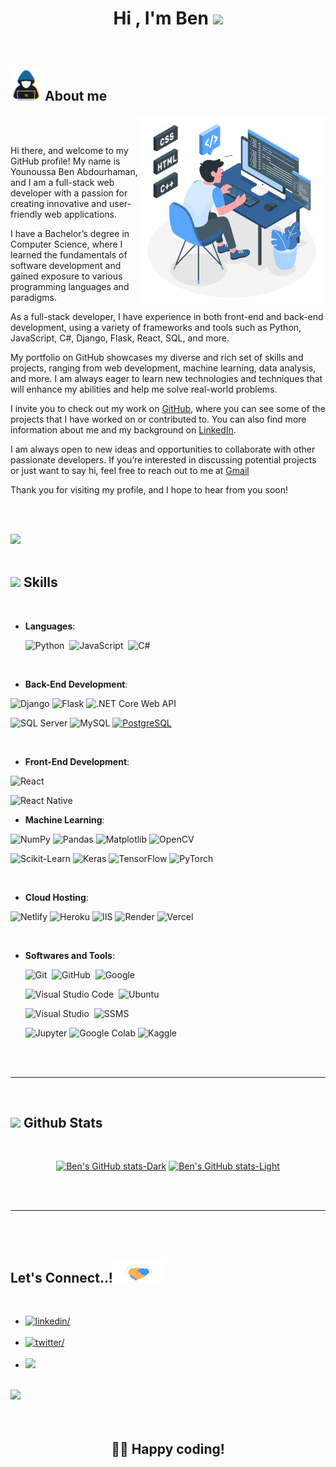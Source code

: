 
<h1 align="center"><b>Hi , I'm Ben </b><img src="https://media.giphy.com/media/hvRJCLFzcasrR4ia7z/giphy.gif" width="35"></h1>

<!-- <p align="center">
  <img src="https://readme-typing-svg.herokuapp.com?font=Time+New+Roman&color=cyan&size=25&center=true&vCenter=true&width=600&height=100&lines=السَّلَامُ عَلَيْكُمْ وَرَحْمَةُ اللهِ وَبَرَكَاتُهُ..&hearts;++;Full-Stack+Web+Developer;Computer+Science+Graduate;Passionate+about+Machine+Learning;Open+Source+Contributor;Always+exploring+new+technologies..<3">
</p> -->

<br>



	
## <picture><img src = "./mdImages/about_me.gif" width = 50px></picture> **About me**

<picture>
  <source media="(max-width: 767px)" srcset="">
  <img align="right" alt="" src="./mdImages/programming.svg" width=300px>
</picture>

<br>


<br>

Hi there, and welcome to my GitHub profile! My name is Younoussa Ben Abdourhaman, and I am a full-stack web developer with a passion for creating innovative and user-friendly web applications.

I have a Bachelor’s degree in Computer Science, where I learned the fundamentals of software development and gained exposure to various programming languages and paradigms.

As a full-stack developer, I have experience in both front-end and back-end development, using a variety of frameworks and tools such as Python, JavaScript, C#, Django, Flask, React, SQL, and more.

My portfolio on GitHub showcases my diverse and rich set of skills and projects, ranging from web development, machine learning, data analysis, and more. I am always eager to learn new technologies and techniques that will enhance my abilities and help me solve real-world problems.

I invite you to check out my work on <a href=“https://github.com/YounoussaBen”>GitHub</a>, where you can see some of the projects that I have worked on or contributed to. You can also find more information about me and my background on <a href=“https://www.linkedin.com/in/younoussaben/”>LinkedIn</a>.


I am always open to new ideas and opportunities to collaborate with other passionate developers. If you’re interested in discussing potential projects or just want to say hi, feel free to reach out to me at <a href=“mailto:younoussaabdourhaman@gmail.com”>Gmail</a>

Thank you for visiting my profile, and I hope to hear from you soon!

<br><br>

<img src="https://user-images.githubusercontent.com/73097560/115834477-dbab4500-a447-11eb-908a-139a6edaec5c.gif"><br><br>

## <img src="https://media2.giphy.com/media/QssGEmpkyEOhBCb7e1/giphy.gif?cid=ecf05e47a0n3gi1bfqntqmob8g9aid1oyj2wr3ds3mg700bl&rid=giphy.gif" width ="25"><b> Skills</b>
<br>

<p align="center">

- **Languages**:

    ![Python](https://img.shields.io/badge/Python%20-%2314354C.svg?style=for-the-badge&logo=python&logoColor=white)&nbsp;
    ![JavaScript](https://img.shields.io/badge/JavaScript%20-%23F7DF1E.svg?style=for-the-badge&logo=javascript&logoColor=black)&nbsp;
    ![C#](https://img.shields.io/badge/C%23%20-%23239120.svg?style=for-the-badge&logo=c-sharp&logoColor=white)



<br>   
    
- **Back-End Development**:

![Django](https://img.shields.io/badge/Django%20-%23092E20.svg?style=for-the-badge&logo=django&logoColor=white)
![Flask](https://img.shields.io/badge/Flask%20-%23000.svg?style=for-the-badge&logo=flask&logoColor=white)
![.NET Core Web API](https://img.shields.io/badge/.NET%20Core%20Web%20API%20-%23512BD4.svg?style=for-the-badge&logo=.net&logoColor=white)

![SQL Server](https://img.shields.io/badge/SQL%20Server%20-%23CC2927.svg?style=for-the-badge&logo=microsoft-sql-server&logoColor=white)
![MySQL](https://img.shields.io/badge/MySQL%20-%234479A1.svg?style=for-the-badge&logo=mysql&logoColor=white)
[![PostgreSQL](https://img.shields.io/badge/PostgreSQL-%23316192.svg?style=for-the-badge&logo=postgresql&logoColor=white)](https://www.postgresql.org/)




<br>

- **Front-End Development**:

![React](https://img.shields.io/badge/React%20-%2320232A.svg?style=for-the-badge&logo=react&logoColor=61DAFB)

![React Native](https://img.shields.io/badge/React_Native-20232A?style=for-the-badge&logo=react&logoColor=61DAFB)

- **Machine Learning**:

![NumPy](https://img.shields.io/badge/NumPy-%23013243.svg?style=for-the-badge&logo=numpy&logoColor=white)
![Pandas](https://img.shields.io/badge/Pandas-%23150458.svg?style=for-the-badge&logo=pandas&logoColor=white)
![Matplotlib](https://img.shields.io/badge/Matplotlib-%2317BEBB.svg?style=for-the-badge&logo=matplotlib&logoColor=white)
![OpenCV](https://img.shields.io/badge/OpenCV-%235C3EE8.svg?style=for-the-badge&logo=opencv&logoColor=white)

![Scikit-Learn](https://img.shields.io/badge/Scikit--Learn-%23F7931E.svg?style=for-the-badge&logo=scikit-learn&logoColor=white)
![Keras](https://img.shields.io/badge/Keras-%23D00000.svg?style=for-the-badge&logo=keras&logoColor=white)
![TensorFlow](https://img.shields.io/badge/TensorFlow-%23FF6F00.svg?style=for-the-badge&logo=tensorflow&logoColor=white)
![PyTorch](https://img.shields.io/badge/PyTorch-%23EE4C2C.svg?style=for-the-badge&logo=pytorch&logoColor=white)



<br>


- **Cloud Hosting**:


![Netlify](https://img.shields.io/badge/Netlify-%2300C7B7.svg?style=for-the-badge&logo=netlify&logoColor=white)
![Heroku](https://img.shields.io/badge/Heroku-%23430098.svg?style=for-the-badge&logo=heroku&logoColor=white)
![IIS](https://img.shields.io/badge/IIS-%230D76A8.svg?style=for-the-badge&logo=microsoft&logoColor=white)
![Render](https://img.shields.io/badge/Render-%23627EEA.svg?style=for-the-badge&logo=render&logoColor=white)
![Vercel](https://img.shields.io/badge/Vercel-%23000000.svg?style=for-the-badge&logo=vercel&logoColor=white)



    
<br>

- **Softwares and Tools**:

    ![Git](https://img.shields.io/badge/git-%23F05033.svg?style=for-the-badge&logo=git&logoColor=white)&nbsp;
    ![GitHub](https://img.shields.io/badge/github-%23121011.svg?style=for-the-badge&logo=github&logoColor=white)&nbsp;
    ![Google](https://img.shields.io/badge/google-%234285F4.svg?style=for-the-badge&logo=google&logoColor=white)&nbsp;

    ![Visual Studio Code](https://img.shields.io/badge/VS%20Code-0078d7.svg?style=for-the-badge&logo=visual-studio-code&logoColor=white)&nbsp;
    ![Ubuntu](https://img.shields.io/badge/Ubuntu-E95420.svg?style=for-the-badge&logo=ubuntu&logoColor=white)&nbsp;

    ![Visual Studio](https://img.shields.io/badge/Visual%20Studio-5C2D91.svg?style=for-the-badge&logo=visual-studio&logoColor=white)&nbsp;
    ![SSMS](https://img.shields.io/badge/SSMS-%23CC2927.svg?style=for-the-badge&logo=microsoft-sql-server&logoColor=white)&nbsp;

  ![Jupyter](https://img.shields.io/badge/Jupyter-%23F37626.svg?style=for-the-badge&logo=jupyter&logoColor=white)
  ![Google Colab](https://img.shields.io/badge/Google%20Colab-%234287F5.svg?style=for-the-badge&logo=google-colab&logoColor=white)
  ![Kaggle](https://img.shields.io/badge/Kaggle-%2320BEFF.svg?style=for-the-badge&logo=kaggle&logoColor=white)



</p>

<br>
<br>

-----

<br>


## <img src="https://media.giphy.com/media/iY8CRBdQXODJSCERIr/giphy.gif" width="35"><b> Github Stats </b>
<br>

<div align="center">

[![Ben's GitHub stats-Dark](https://github-readme-stats.vercel.app/api?username=YounoussaBen&show_icons=true&theme=dark#gh-dark-mode-only)](https://github.com/anuraghazra/github-readme-stats#gh-dark-mode-only)
[![Ben's GitHub stats-Light](https://github-readme-stats.vercel.app/api?username=YounoussaBen&show_icons=true&theme=default#gh-light-mode-only)](https://github.com/anuraghazra/github-readme-stats#gh-light-mode-only)

</div>

<br>
<br>

-----

<br>
<br>

## <b> Let's Connect..!</b><img src="./mdImages/handshake.gif" width ="80">
<br>
<div align='left'>

<ul>

<li>
<a href="https://www.linkedin.com/in/benyunus/" target="_blank">
<img src="https://img.shields.io/badge/linkedin:  Ben-0077B5.svg?color=405DE6&style=for-the-badge&logo=linkedin&logoColor=white" alt=linkedin/>
</a>
</li>

<br>

<li>
<a href="https://twitter.com/geazy_skay" target="_blank">
<img src="https://img.shields.io/badge/twitter:  Ben-%2300acee.svg?color=1DA1F2&style=for-the-badge&logo=twitter&logoColor=white" alt=twitter/>
</a>
</li>

<br>

<li>
<a href="mailto:younoussaabdourhaman@gmail.com" target="_blank">
<img src="https://img.shields.io/badge/gmail:  Ben-%23EA4335.svg?style=for-the-badge&logo=gmail&logoColor=white" t=mail/>
</a>
</li>
	
</ul>
</div>

<br>
<img src="https://user-images.githubusercontent.com/73097560/115834477-dbab4500-a447-11eb-908a-139a6edaec5c.gif">
<br>
<br>
<br>

<div align='center'>

## <b>👨‍💻 Happy coding!</b>

</div>
<br>
<br>
